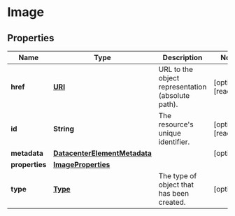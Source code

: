 

# Image

## Properties

| Name | Type | Description | Notes |
| ------------ | ------------- | ------------- | ------------- |
| **href** | [**URI**](URI.md) | URL to the object representation (absolute path). |  [optional] [readonly] |
| **id** | **String** | The resource&#39;s unique identifier. |  [optional] [readonly] |
| **metadata** | [**DatacenterElementMetadata**](DatacenterElementMetadata.md) |  |  [optional] |
| **properties** | [**ImageProperties**](ImageProperties.md) |  |  |
| **type** | [**Type**](Type.md) | The type of object that has been created. |  [optional] |


